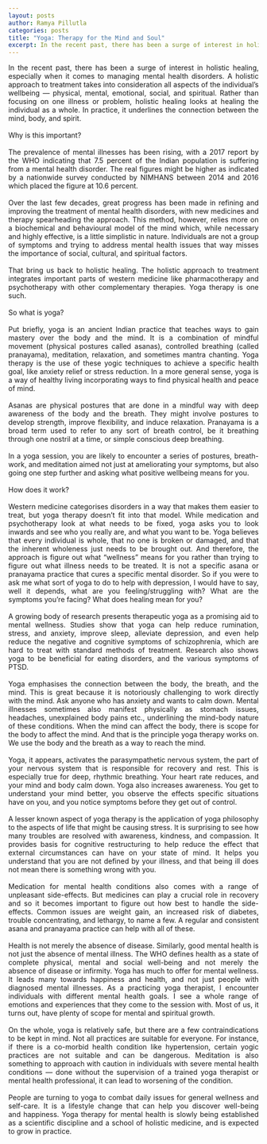 ```yaml
---
layout: posts
author: Ramya Pillutla
categories: posts
title: "Yoga: Therapy for the Mind and Soul"
excerpt: In the recent past, there has been a surge of interest in holistic healing to manage mental health disorders. What role does yoga play in mental wellness?
---
```

<p style="text-align: justify;">
In the recent past, there has been a surge of interest in holistic healing, especially when it comes to managing mental health disorders. A holistic approach to treatment takes into consideration all aspects of the individual’s wellbeing — physical, mental, emotional, social, and spiritual. Rather than focusing on one illness or problem, holistic healing looks at healing the individual as a whole. In practice, it underlines the connection between the mind, body, and spirit.
<br><br>
Why is this important?
<br><br>
The prevalence of mental illnesses has been rising, with a 2017 report by the WHO indicating that 7.5 percent of the Indian population is suffering from a mental health disorder. The real figures might be higher as indicated by a nationwide survey conducted by NIMHANS between 2014 and 2016 which placed the figure at 10.6 percent.
<br><br>
Over the last few decades, great progress has been made in refining and improving the treatment of mental health disorders, with new medicines and therapy spearheading the approach. This method, however, relies more on a biochemical and behavioural model of the mind which, while necessary and highly effective, is a little simplistic in nature. Individuals are not a group of symptoms and trying to address mental health issues that way misses the importance of social, cultural, and spiritual factors.
<br><br>
That bring us back to holistic healing. The holistic approach to treatment integrates important parts of western medicine like pharmacotherapy and psychotherapy with other complementary therapies. Yoga therapy is one such.
<br><br>
So what is yoga?
<br><br>
Put briefly, yoga is an ancient Indian practice that teaches ways to gain mastery over the body and the mind. It is a combination of mindful movement (physical postures called asanas), controlled breathing (called pranayama), meditation, relaxation, and sometimes mantra chanting. Yoga therapy is the use of these yogic techniques to achieve a specific health goal, like anxiety relief or stress reduction. In a more general sense, yoga is a way of healthy living incorporating ways to find physical health and peace of mind.
<br><br>
Asanas are physical postures that are done in a mindful way with deep awareness of the body and the breath. They might involve postures to develop strength, improve flexibility, and induce relaxation. Pranayama is a broad term used to refer to any sort of breath control, be it breathing through one nostril at a time, or simple conscious deep breathing.
<br><br>
In a yoga session, you are likely to encounter a series of postures, breath-work, and meditation aimed not just at ameliorating your symptoms, but also going one step further and asking what positive wellbeing means for you.
<br><br>
How does it work?
<br><br>
Western medicine categorises disorders in a way that makes them easier to treat, but yoga therapy doesn’t fit into that model. While medication and psychotherapy look at what needs to be fixed, yoga asks you to look inwards and see who you really are, and what you want to be. Yoga believes that every individual is whole, that no one is broken or damaged, and that the inherent wholeness just needs to be brought out. And therefore, the approach is figure out what “wellness” means for you rather than trying to figure out what illness needs to be treated. It is not a specific asana or pranayama practice that cures a specific mental disorder. So if you were to ask me what sort of yoga to do to help with depression, I would have to say, well it depends, what are you feeling/struggling with? What are the symptoms you’re facing? What does healing mean for you?
<br><br>
A growing body of research presents therapeutic yoga as a promising aid to mental wellness. Studies show that yoga can help reduce rumination, stress, and anxiety, improve sleep, alleviate depression, and even help reduce the negative and cognitive symptoms of schizophrenia, which are hard to treat with standard methods of treatment. Research also shows yoga to be beneficial for eating disorders, and the various symptoms of PTSD.
<br><br>
Yoga emphasises the connection between the body, the breath, and the mind. This is great because it is notoriously challenging to work directly with the mind. Ask anyone who has anxiety and wants to calm down. Mental illnesses sometimes also manifest physically as stomach issues, headaches, unexplained body pains etc., underlining the mind-body nature of these conditions. When the mind can affect the body, there is scope for the body to affect the mind. And that is the principle yoga therapy works on. We use the body and the breath as a way to reach the mind.
<br><br>
Yoga, it appears, activates the parasympathetic nervous system, the part of your nervous system that is responsible for recovery and rest. This is especially true for deep, rhythmic breathing. Your heart rate reduces, and your mind and body calm down. Yoga also increases awareness. You get to understand your mind better, you observe the effects specific situations have on you, and you notice symptoms before they get out of control.
<br><br>
A lesser known aspect of yoga therapy is the application of yoga philosophy to the aspects of life that might be causing stress. It is surprising to see how many troubles are resolved with awareness, kindness, and compassion. It provides basis for cognitive restructuring to help reduce the effect that external circumstances can have on your state of mind. It helps you understand that you are not defined by your illness, and that being ill does not mean there is something wrong with you.
<br><br>
Medication for mental health conditions also comes with a range of unpleasant side-effects. But medicines can play a crucial role in recovery and so it becomes important to figure out how best to handle the side-effects. Common issues are weight gain, an increased risk of diabetes, trouble concentrating, and lethargy, to name a few. A regular and consistent asana and pranayama practice can help with all of these.
<br><br>
Health is not merely the absence of disease. Similarly, good mental health is not just the absence of mental illness. The WHO defines health as a state of complete physical, mental and social well-being and not merely the absence of disease or infirmity. Yoga has much to offer for mental wellness. It leads many towards happiness and health, and not just people with diagnosed mental illnesses. As a practicing yoga therapist, I encounter individuals with different mental health goals. I see a whole range of emotions and experiences that they come to the session with. Most of us, it turns out, have plenty of scope for mental and spiritual growth.
<br><br>
On the whole, yoga is relatively safe, but there are a few contraindications to be kept in mind. Not all practices are suitable for everyone. For instance, if there is a co-morbid health condition like hypertension, certain yogic practices are not suitable and can be dangerous. Meditation is also something to approach with caution in individuals with severe mental health conditions — done without the supervision of a trained yoga therapist or mental health professional, it can lead to worsening of the condition.
<br><br>
People are turning to yoga to combat daily issues for general wellness and self-care. It is a lifestyle change that can help you discover well-being and happiness. Yoga therapy for mental health is slowly being established as a scientific discipline and a school of holistic medicine, and is expected to grow in practice.
</p>